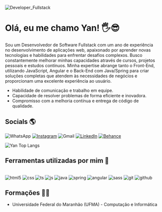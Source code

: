 ![Developer_Fullstack](https://github.com/user-attachments/assets/fb509b9e-4d2b-42d0-b98a-d8ca6d1cb5c5)

# Olá, eu me chamo Yan! 🖐️😎
Sou um Desenvolvedor de Software Fullstack com um ano de experiência no desenvolvimento de aplicações web, apaixonado por aprender novas tecnologias e habilidades para enfrentar desafios complexos. Busco constantemente melhorar minhas capacidades através de cursos, projetos pessoais e estudos contínuos. Minha expertise abrange tanto o Front-End, utilizando JavaScript, Angular e o Back-End com Java/Spring para criar soluções completas que atendem às necessidades de negócios e proporcionam uma excelente experiência ao usuário. <br>
- Habilidade de comunicação e trabalho em equipe. <br>
- Capacidade de resolver problemas de forma eficiente e inovadora. <br>
- Compromisso com a melhoria contínua e entrega de código de qualidade.

## Socials 🌎
![WhatsApp](https://img.shields.io/badge/WhatsApp-25D366?style=for-the-badge&logo=whatsapp&logoColor=white)
[![Instagram](https://img.shields.io/badge/Instagram-E4405F?style=for-the-badge&logo=instagram&logoColor=white)](https://www.instagram.com/estudiohoag/)
![Gmail](https://img.shields.io/badge/Gmail-D14836?style=for-the-badge&logo=gmail&logoColor=white)
[![LinkedIn](https://img.shields.io/badge/LinkedIn-0077B5?style=for-the-badge&logo=linkedin&logoColor=white)](https://www.linkedin.com/in/yan-carlos-00a740251/)
[![Behance](https://img.shields.io/badge/-Behance-blue?style=for-the-badge&logo=behance&logoColor=white)](https://www.behance.net/hoagdesignof)

![Yan Top Langs](https://github-readme-stats.vercel.app/api/top-langs/?username=devyank1&layout=compact)

## Ferramentas utilizadas por mim 🔧

<div style="display: inline-block"> <br>
        <img alt="html5" src="https://img.shields.io/badge/HTML5-E34F26?style=for-the-badge&logo=html5&logoColor=white"/>
        <img alt="css" src="https://img.shields.io/badge/CSS-239120?&style=for-the-badge&logo=css3&logoColor=white"/>
        <img alt="ts" src="https://img.shields.io/badge/TypeScript-007ACC?style=for-the-badge&logo=typescript&logoColor=white"/>
        <img alt="js" src="https://img.shields.io/badge/JavaScript-F7DF1E?style=for-the-badge&logo=javascript&logoColor=black"/>
        <img alt="java" src="https://img.shields.io/badge/Java-ED8B00?style=for-the-badge&logo=openjdk&logoColor=white"/>
        <img alt="spring" src="https://img.shields.io/badge/Spring-6DB33F?style=for-the-badge&logo=spring&logoColor=white"/>
        <img alt="angular" src="https://img.shields.io/badge/Angular-DD0031?style=for-the-badge&logo=angular&logoColor=white"/>
        <img alt="sass" src="https://img.shields.io/badge/Sass-CC6699?style=for-the-badge&logo=sass&logoColor=white"/>
        <img alt="git" src="https://img.shields.io/badge/GIT-E44C30?style=for-the-badge&logo=git&logoColor=white"/>
        <img alt="github" src="https://img.shields.io/badge/GitHub-100000?style=for-the-badge&logo=github&logoColor=white"/>
</div>

## Formações 👨‍🎓
- Universidade Federal do Maranhão (UFMA) - Computação e Informática
